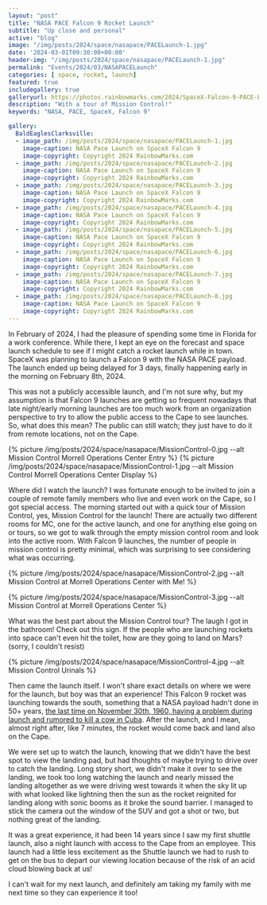 ```yaml
---
layout: "post"
title: "NASA PACE Falcon 9 Rocket Launch"
subtitle: "Up close and personal"
active: "blog"
image: "/img/posts/2024/space/nasapace/PACELaunch-1.jpg"
date: '2024-03-01T09:30:00+00:00'
header-img: "/img/posts/2024/space/nasapace/PACELaunch-1.jpg"
permalink: "Events/2024/03/NASAPACELaunch"
categories: [ space, rocket, launch] 
featured: true
includegallery: true
galleryurl: https://photos.rainbowmarks.com/2024/SpaceX-Falcon-9-PACE-Launch
description: "With a tour of Mission Control!"
keywords: "NASA, PACE, SpaceX, Falcon 9"

gallery:
  BaldEaglesClarksville:
  - image_path: /img/posts/2024/space/nasapace/PACELaunch-1.jpg
    image-caption: NASA Pace Launch on SpaceX Falcon 9
    image-copyright: Copyright 2024 RainbowMarks.com
  - image_path: /img/posts/2024/space/nasapace/PACELaunch-2.jpg
    image-caption: NASA Pace Launch on SpaceX Falcon 9
    image-copyright: Copyright 2024 RainbowMarks.com
  - image_path: /img/posts/2024/space/nasapace/PACELaunch-3.jpg
    image-caption: NASA Pace Launch on SpaceX Falcon 9
    image-copyright: Copyright 2024 RainbowMarks.com
  - image_path: /img/posts/2024/space/nasapace/PACELaunch-4.jpg
    image-caption: NASA Pace Launch on SpaceX Falcon 9
    image-copyright: Copyright 2024 RainbowMarks.com
  - image_path: /img/posts/2024/space/nasapace/PACELaunch-5.jpg
    image-caption: NASA Pace Launch on SpaceX Falcon 9
    image-copyright: Copyright 2024 RainbowMarks.com
  - image_path: /img/posts/2024/space/nasapace/PACELaunch-6.jpg
    image-caption: NASA Pace Launch on SpaceX Falcon 9
    image-copyright: Copyright 2024 RainbowMarks.com
  - image_path: /img/posts/2024/space/nasapace/PACELaunch-7.jpg
    image-caption: NASA Pace Launch on SpaceX Falcon 9
    image-copyright: Copyright 2024 RainbowMarks.com
  - image_path: /img/posts/2024/space/nasapace/PACELaunch-8.jpg
    image-caption: NASA Pace Launch on SpaceX Falcon 9
    image-copyright: Copyright 2024 RainbowMarks.com
---
```

In February of 2024, I had the pleasure of spending some time in Florida for a work conference. While there, I kept an eye on the forecast and space launch schedule to see if I might catch a rocket launch while in town. SpaceX was planning to launch a Falcon 9 with the NASA PACE payload. The launch ended up being delayed for 3 days, finally happening early in the morning on February 8th, 2024.

This was not a publicly accessible launch, and I'm not sure why, but my assumption is that Falcon 9 launches are getting so frequent nowadays that late night/early morning launches are too much work from an organization perspective to try to allow the public access to the Cape to see launches. So, what does this mean? The public can still watch; they just have to do it from remote locations, not on the Cape.

{% picture /img/posts/2024/space/nasapace/MissionControl-0.jpg --alt Mission Control Morrell Operations Center Entry %}
{% picture /img/posts/2024/space/nasapace/MissionControl-1.jpg --alt Mission Control Morrell Operations Center Display %}

Where did I watch the launch? I was fortunate enough to be invited to join a couple of remote family members who live and even work on the Cape, so I got special access. The morning started out with a quick tour of Mission Control, yes, Mission Control for the launch! There are actually two different rooms for MC, one for the active launch, and one for anything else going on or tours, so we got to walk through the empty mission control room and look into the active room. With Falcon 9 launches, the number of people in mission control is pretty minimal, which was surprising to see considering what was occurring.

{% picture /img/posts/2024/space/nasapace/MissionControl-2.jpg --alt Mission Control at Morrell Operations Center with Me! %}

{% picture /img/posts/2024/space/nasapace/MissionControl-3.jpg --alt Mission Control at Morrell Operations Center %}

What was the best part about the Mission Control tour? The laugh I got in the bathroom! Check out this sign. If the people who are launching rockets into space can't even hit the toilet, how are they going to land on Mars? (sorry, I couldn't resist)

{% picture /img/posts/2024/space/nasapace/MissionControl-4.jpg --alt Mission Control Urinals %}

Then came the launch itself. I won't share exact details on where we were for the launch, but boy was that an experience! This Falcon 9 rocket was launching towards the south, something that a NASA payload hadn't done in 50+ years, [the last time on November 30th, 1960, having a problem during launch and rumored to kill a cow in Cuba](https://en.wikipedia.org/wiki/Thor-Ablestar). After the launch, and I mean, almost right after, like 7 minutes, the rocket would come back and land also on the Cape.

We were set up to watch the launch, knowing that we didn't have the best spot to view the landing pad, but had thoughts of maybe trying to drive over to catch the landing. Long story short, we didn't make it over to see the landing, we took too long watching the launch and nearly missed the landing altogether as we were driving west towards it when the sky lit up with what looked like lightning then the sun as the rocket reignited for landing along with sonic booms as it broke the sound barrier. I managed to stick the camera out the window of the SUV and got a shot or two, but nothing great of the landing.

It was a great experience, it had been 14 years since I saw my first shuttle launch, also a night launch with access to the Cape from an employee. This launch had a little less excitement as the Shuttle launch we had to rush to get on the bus to depart our viewing location because of the risk of an acid cloud blowing back at us!

I can't wait for my next launch, and definitely am taking my family with me next time so they can experience it too!
